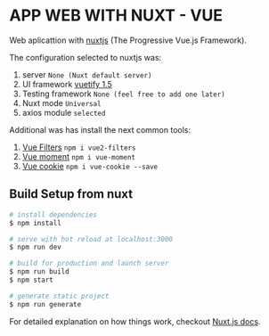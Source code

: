 # APP WEB WITH NUXT - VUE

Web aplicattion with [nuxtjs](https://nuxtjs.org/) (The Progressive
Vue.js Framework).

The configuration selected to nuxtjs was:

1. server `None (Nuxt default server)`
2. UI framework [vuetify 1.5](https://v15.vuetifyjs.com/en/getting-started/quick-start)
3. Testing framework `None (feel free to add one later)`
4. Nuxt mode `Universal`
5. axios module `selected`

Additional was has install the next common tools:

1. [Vue Filters](https://github.com/freearhey/vue2-filters) `npm i vue2-filters`
2. [Vue moment](https://github.com/brockpetrie/vue-moment) `npm i vue-moment`
3. [Vue cookie](https://github.com/alfhen/vue-cookie) `npm i vue-cookie --save`

## Build Setup from nuxt

```bash
# install dependencies
$ npm install

# serve with hot reload at localhost:3000
$ npm run dev

# build for production and launch server
$ npm run build
$ npm start

# generate static project
$ npm run generate
```

For detailed explanation on how things work, checkout [Nuxt.js docs](https://nuxtjs.org).
